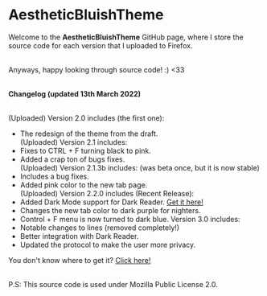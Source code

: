 # AestheticBluishTheme
Welcome to the **AestheticBluishTheme** GitHub page, where I store the source code for each version that I uploaded to Firefox.

<br> Anyways, happy looking through source code! :) <33

<br>**Changelog (updated 13th March 2022)** 

<br>(Uploaded) Version 2.0 includes (the first one):
- The redesign of the theme from the draft.
<br> (Uploaded) Version 2.1 includes:
- Fixes to CTRL + F turning black to pink.
- Added a crap ton of bugs fixes.
<br> (Uploaded) Version 2.1.3b includes: (was beta once, but it is now stable)
- Includes a bug fixes.
- Added pink color to the new tab page.
<br> (Uploaded) Version 2.2.0 includes (Recent Release):
- Added Dark Mode support for Dark Reader.
<a href="https://addons.mozilla.org/en-US/firefox/addon/darkreader/" target="_blank">Get it here!</a>
- Changes the new tab color to dark purple for nighters.
- Control + F menu is now turned to dark blue.
Version 3.0 includes: 
- Notable changes to lines (removed completely!)
- Better integration with Dark Reader.
- Updated the protocol to make the user more privacy.

You don't know where to get it? <a href="https://addons.mozilla.org/en-US/firefox/addon/aesthetic-bluish-theme"> Click here! </a>



<br> P.S: This source code is used under Mozilla Public License 2.0.
